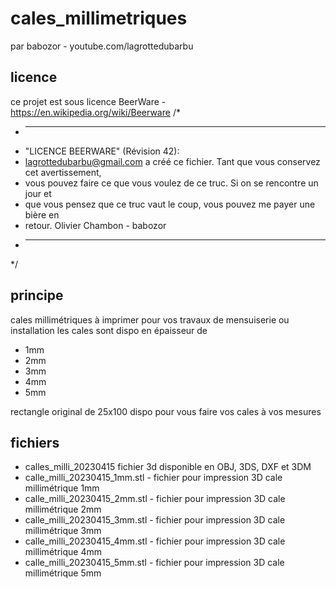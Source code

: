 # cales_millimetriques
par babozor - youtube.com/lagrottedubarbu 

## licence
ce projet est sous licence BeerWare - https://en.wikipedia.org/wiki/Beerware
/*
 * ----------------------------------------------------------------------------
 * "LICENCE BEERWARE" (Révision 42):
 * <lagrottedubarbu@gmail.com> a créé ce fichier. Tant que vous conservez cet avertissement,
 * vous pouvez faire ce que vous voulez de ce truc. Si on se rencontre un jour et
 * que vous pensez que ce truc vaut le coup, vous pouvez me payer une bière en
 * retour. Olivier Chambon - babozor
 * ----------------------------------------------------------------------------
 */

## principe
cales millimétriques à imprimer pour vos travaux de mensuiserie ou installation
les cales sont dispo en épaisseur de 
- 1mm
- 2mm
- 3mm
- 4mm
- 5mm

rectangle original de 25x100 dispo pour vous faire vos cales à vos mesures

## fichiers
- calles_milli_20230415 fichier 3d disponible en OBJ, 3DS, DXF et 3DM
- calle_milli_20230415_1mm.stl - fichier pour impression 3D cale millimétrique 1mm
- calle_milli_20230415_2mm.stl - fichier pour impression 3D cale millimétrique 2mm
- calle_milli_20230415_3mm.stl - fichier pour impression 3D cale millimétrique 3mm
- calle_milli_20230415_4mm.stl - fichier pour impression 3D cale millimétrique 4mm
- calle_milli_20230415_5mm.stl - fichier pour impression 3D cale millimétrique 5mm